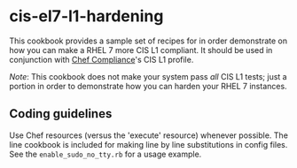 # cis-el7-l1-hardening

This cookbook provides a sample set of recipes for in order demonstrate on how you can make a RHEL 7 more CIS L1 compliant. It should be used in conjunction with [Chef Compliance](https://www.chef.io/compliance/)'s CIS L1 profile.

*Note*: This cookbook does not make your system pass *all* CIS L1 tests; just a portion in order to demonstrate how you can harden your RHEL 7 instances.

## Coding guidelines

Use Chef resources (versus the 'execute' resource) whenever possible.  The line cookbook is included for making line by line substitutions in config files.  See the `enable_sudo_no_tty.rb` for
a usage example.
